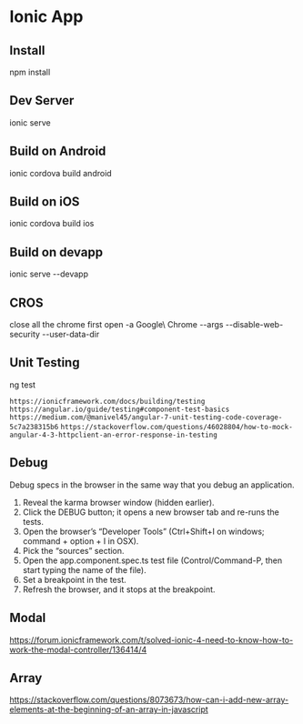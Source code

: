 # Ionic App

## Install

npm install

## Dev Server

ionic serve

## Build on Android

ionic cordova build android

## Build on iOS

ionic cordova build ios

## Build on devapp

ionic serve --devapp

## CROS

close all the chrome first
open -a Google\ Chrome --args --disable-web-security --user-data-dir

## Unit Testing

ng test

`https://ionicframework.com/docs/building/testing`
`https://angular.io/guide/testing#component-test-basics`
`https://medium.com/@manivel45/angular-7-unit-testing-code-coverage-5c7a238315b6`
`https://stackoverflow.com/questions/46028804/how-to-mock-angular-4-3-httpclient-an-error-response-in-testing`

## Debug

Debug specs in the browser in the same way that you debug an application.

1. Reveal the karma browser window (hidden earlier).
2. Click the DEBUG button; it opens a new browser tab and re-runs the tests.
3. Open the browser’s “Developer Tools” (Ctrl+Shift+I on windows; command + option + I in OSX).
4. Pick the “sources” section.
5. Open the app.component.spec.ts test file (Control/Command-P, then start typing the name of the file).
6. Set a breakpoint in the test.
7. Refresh the browser, and it stops at the breakpoint.

## Modal

https://forum.ionicframework.com/t/solved-ionic-4-need-to-know-how-to-work-the-modal-controller/136414/4

## Array

https://stackoverflow.com/questions/8073673/how-can-i-add-new-array-elements-at-the-beginning-of-an-array-in-javascript
